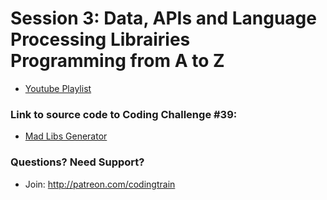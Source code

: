 # Session 3: Data, APIs and Language Processing Librairies<br />Programming from A to Z
* [Youtube Playlist](https://www.youtube.com/watch?v=lIPEvh8HbGQ&list=PLRqwX-V7Uu6a343yZ_JcPzIric4SOGqMZ&index=1)


### Link to source code to Coding Challenge #39: 
* [Mad Libs Generator](https://github.com/CodingTrain/Rainbow-Code/tree/master/challenges/CC_0039_madlibs)

### Questions? Need Support?
* Join: http://patreon.com/codingtrain
